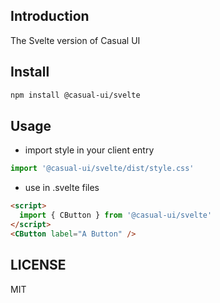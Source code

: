 ## Introduction

The Svelte version of Casual UI

## Install

```sh
npm install @casual-ui/svelte
```

## Usage

* import style in your client entry
```js
import '@casual-ui/svelte/dist/style.css'
```
* use in .svelte files
```html
<script>
  import { CButton } from '@casual-ui/svelte'
</script>
<CButton label="A Button" />
```

## LICENSE

MIT